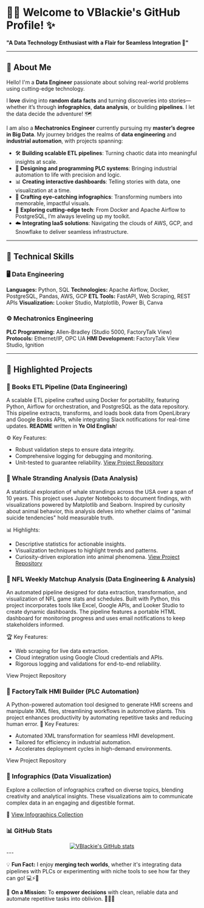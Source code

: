 # 👋✨ Welcome to VBlackie's GitHub Profile! ✨  
**"A Data Technology Enthusiast with a Flair for Seamless Integration 🚀"**

---

## 🌟 About Me  
Hello! I'm a **Data Engineer** passionate about solving real-world problems using cutting-edge technology.  

I **love** diving into **random data facts** and turning discoveries into stories—whether it’s through **infographics**, **data analysis**, or building **pipelines**. I let the data decide the adventure! 🗺️  

I am also a **Mechatronics Engineer** currently pursuing my **master’s degree in Big Data**. My journey bridges the realms of **data engineering** and **industrial automation**, with projects spanning:  

- 🛠️ **Building scalable ETL pipelines**: Turning chaotic data into meaningful insights at scale.  
- 🤖 **Designing and programming PLC systems**: Bringing industrial automation to life with precision and logic.  
- 📊 **Creating interactive dashboards**: Telling stories with data, one visualization at a time.  
- 🎨 **Crafting eye-catching infographics**: Transforming numbers into memorable, impactful visuals.  
- 🐳 **Exploring cutting-edge tech**: From Docker and Apache Airflow to PostgreSQL, I’m always leveling up my toolkit.  
- ☁️ **Integrating IaaS solutions**: Navigating the clouds of AWS, GCP, and Snowflake to deliver seamless infrastructure.  

---
## 🔧 Technical Skills

### 🖥️ Data Engineering
**Languages:** Python, SQL
**Technologies:** Apache Airflow, Docker, PostgreSQL, Pandas, AWS, GCP
**ETL Tools:** FastAPI, Web Scraping, REST APIs
**Visualization:** Looker Studio, Matplotlib, Power Bi, Canva
### ⚙️ Mechatronics Engineering
**PLC Programming:** Allen-Bradley (Studio 5000, FactoryTalk View)
**Protocols:** Ethernet/IP, OPC UA
**HMI Development:** FactoryTalk View Studio, Ignition

---
## 📂 Highlighted Projects
### 📘 Books ETL Pipeline (Data Engineering)
A scalable ETL pipeline crafted using Docker for portability, featuring Python, Airflow for orchestration, and PostgreSQL as the data repository. This pipeline extracts, transforms, and loads book data from OpenLibrary and Google Books APIs, while integrating Slack notifications for real-time updates. **README** written in **Ye Old English**!

⚙️ Key Features:
- Robust validation steps to ensure data integrity.
- Comprehensive logging for debugging and monitoring.
- Unit-tested to guarantee reliability.
[View Project Repository](https://github.com/VBlackie/books_etl)

### 🐋 Whale Stranding Analysis (Data Analysis)
A statistical exploration of whale strandings across the USA over a span of 10 years. This project uses Jupyter Notebooks to document findings, with visualizations powered by Matplotlib and Seaborn. Inspired by curiosity about animal behavior, this analysis delves into whether claims of "animal suicide tendencies" hold measurable truth.

📊 Highlights:
- Descriptive statistics for actionable insights.
- Visualization techniques to highlight trends and patterns.
- Curiosity-driven exploration into animal phenomena.
[View Project Repository](https://github.com/VBlackie/Whale-Stranding)

### 🏈 NFL Weekly Matchup Analysis (Data Engineering & Analysis)
An automated pipeline designed for data extraction, transformation, and visualization of NFL game stats and schedules. Built with Python, this project incorporates tools like Excel, Google APIs, and Looker Studio to create dynamic dashboards. The pipeline features a portable HTML dashboard for monitoring progress and uses email notifications to keep stakeholders informed.

🏆 Key Features:
- Web scraping for live data extraction.
- Cloud integration using Google Cloud credentials and APIs.
- Rigorous logging and validations for end-to-end reliability.

View Project Repository
### 🤖 FactoryTalk HMI Builder (PLC Automation)
A Python-powered automation tool designed to generate HMI screens and manipulate XML files, streamlining workflows in automotive plants. This project enhances productivity by automating repetitive tasks and reducing human error.
🔧 Key Features:

- Automated XML transformation for seamless HMI development.
- Tailored for efficiency in industrial automation.
- Accelerates deployment cycles in high-demand environments.

View Project Repository

### 🎨 Infographics (Data Visualization)
Explore a collection of infographics crafted on diverse topics, blending creativity and analytical insights. These visualizations aim to communicate complex data in an engaging and digestible format.

📁 [View Infographics Collection](https://github.com/VBlackie/Infographics)


### 📊 GitHub Stats
<div align="center"> <a href="https://github.com/VBlackie"> <img align="center" src="https://github-readme-stats.vercel.app/api?username=VBlackie&show_icons=true&hide=prs&cache_seconds=86400&theme=radical" alt="VBlackie's GitHub stats" /> </a> </div>
---

💡 **Fun Fact:** I enjoy **merging tech worlds**, whether it's integrating data pipelines with PLCs or experimenting with niche tools to see how far they can go! 💻⚡🤔  

🎯 **On a Mission:** To **empower decisions** with clean, reliable data and automate repetitive tasks into oblivion. 🧙‍♂️✨  
